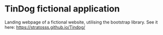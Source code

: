 # TinDog fictional application
Landing webpage of a fictional website, utilising the bootstrap library.
See it here: https://stratosss.github.io/Tindog/

